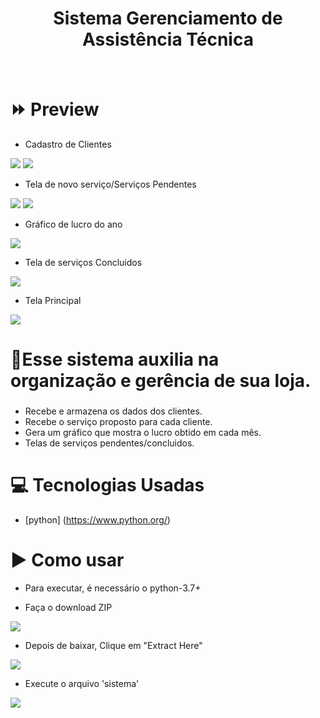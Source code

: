 <h1 align ='center'> Sistema Gerenciamento de Assistência Técnica</h1>
<br>

# ⏩ Preview
- Cadastro de Clientes

<img src='CadClientes.png'>

<img src='CadClientes2.png'>

- Tela de novo serviço/Serviços Pendentes
<img src='NewService.png'>
<img src='servicosPen.png'>

- Gráfico de lucro do ano
<img src='grafico.png'>

- Tela de serviços Concluidos
<img src='serviçosConcluidos.jpg'>

- Tela Principal
<img src='screen.png'>



# 📝Esse sistema auxilia na organização e gerência de sua loja.<h3>

- Recebe e armazena os dados dos clientes.
- Recebe o serviço proposto para cada cliente.
- Gera um gráfico que mostra o lucro obtido em cada mês.
- Telas de serviços pendentes/concluidos.

# 💻 Tecnologias Usadas

- [python] (https://www.python.org/)

# ▶ Como usar

- Para executar, é necessário o python-3.7+

- Faça o download ZIP

<img src='Screenshot_1.png'>

- Depois de baixar, Clique em "Extract Here"

<img src='Screenshot_2.png'>

- Execute o arquivo 'sistema'

<img src='Screenshot_3.png'>
